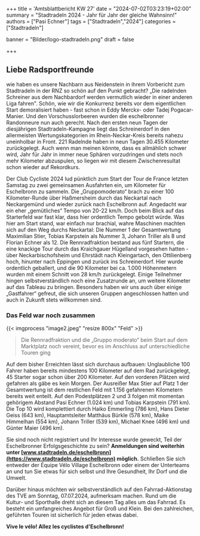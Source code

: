 +++
title = 'Amtsblattbericht KW 27'
date = "2024-07-02T03:23:19+02:00"
summary = "Stadtradeln 2024 - Jahr für Jahr der gleiche Wahnsinn!"
authors = ["Pasi Echner"]
tags = ["Stadtradeln","2024"]
categories = ["Stadtradeln"]

banner = "Bilder/logo-stadtradeln.png"
draft = false

+++
## Liebe Radsportfreunde

wie haben es unsere Nachbarn aus Neidenstein in ihrem Vorbericht zum Stadtradeln in der RNZ so schön auf den Punkt gebracht? „Die radelnden Schreiner aus dem Nachbardorf werden vermutlich wieder in einer anderen Liga fahren". Schön, wie wir die Konkurrenz bereits vor dem eigentlichen Start demoralisiert haben - fast schon in Eddy Merckx- oder Tadej Pogacar-Manier. Und den Vorschusslorbeeren wurden die eschelbronner Randonneure nun auch gerecht. Nach den ersten neun Tagen der diesjährigen Stadtradeln-Kampagne liegt das Schreinerdorf in den allermeisten Wertungskategorien im Rhein-Neckar-Kreis bereits nahezu uneinholbar in Front. 221 Radelnde haben in neun Tagen 30.455 Kilometer zurückgelegt. Auch wenn man meinen könnte, dass es allmählich schwer wird, Jahr für Jahr in immer neue Sphären vorzudringen und stets noch mehr Kilometer abzuspulen, so liegen wir mit diesem Zwischenresultat schon wieder auf Rekordkurs.

Der Club Cycliste 2024 lud pünktlich zum Start der Tour de France letzten Samstag zu zwei gemeinsamen Ausfahrten ein, um Kilometer für Eschelbronn zu sammeln. Die „Gruppomoderato“ brach zu einer 100 Kilometer-Runde über Haßmersheim durch das Neckartal nach Neckargemünd und wieder zurück nach Eschelbronn auf. Angedacht war ein eher „gemütliches“ Tempo von 20-22 km/h. Doch beim Blick auf das Starterfeld war fast klar, dass hier ordentlich Tempo gebolzt würde. Was hier am Start stand, war einfach nur brachial, wahre Maschinen machten sich auf den Weg durchs Neckartal: Die Nummer 1 der Gesamtwertung Maximilian Stier, Tobias Karpstein als Nummer 3, Johann Triller als 8 und Florian Echner als 12. Die Rennradfraktion bestand aus fünf Startern, die eine knackige Tour durch das Kraichgauer Hügelland vorgesehen hatten - über Neckarbischofsheim und Ehrstädt nach Kleingartach, den Ottilienberg hoch, hinunter nach Eppingen und zurück ins Schreinerdorf. Hier wurde ordentlich geballert, und die 90 Kilometer bei ca. 1.000 Höhenmetern wurden mit einem Schnitt von 28 km/h zurückgelegt. Einige Teilnehmer hingen selbstverständlich noch eine Zusatzrunde an, um weitere Kilometer auf das Tableau zu bringen. Besonders haben wir uns auch über einige „Gastfahrer“ gefreut, die sich unseren Gruppen angeschlossen hatten und auch in Zukunft stets willkommen sind.

### Das Feld war noch zusammen

{{< imgprocess "image2.jpeg" "resize 800x" "Feld" >}}

> Die Rennradfraktion und die „Gruppo moderato“ beim Start auf dem Marktplatz noch vereint, bevor es im Anschluss auf unterschiedliche Touren ging

Auf dem bisher Erreichten lässt sich durchaus aufbauen: Unglaubliche 100 Fahrer haben bereits mindestens 100 Kilometer auf dem Rad zurückgelegt, 45 Starter sogar schon über 200 Kilometer. Auf den vorderen Plätzen wird gefahren als gäbe es kein Morgen. Der Ausreißer Max Stier auf Platz 1 der Gesamtwertung ist dem restlichen Feld mit 1.156 gefahrenen Kilometern bereits weit enteilt. Auf den Podestplätzen 2 und 3 folgen mit momentan gehörigem Abstand Pasi Echner (1.024 km) und Tobias Karpstein (791 km). Die Top 10 wird komplettiert durch Haiko Emmerling (786 km), Hans Dieter Geiss (643 km), Hauptamtsleiter Matthäus Bürkle (578 km), Maike Himmelhan (554 km), Johann Triller (539 km), Michael Knee (496 km) und Günter Maier (496 km).

Sie sind noch nicht registriert und Ihr Interesse wurde geweckt, Teil der Eschelbronner Erfolgsgeschichte zu sein? **Anmeldungen sind weiterhin unter [www.stadtradeln.de/eschelbronn](https://www.stadtradeln.de/eschelbronn) möglich.** Schließen Sie sich entweder der Équipe Vélo Village Eschelbronn oder einem der Unterteams an und tun Sie etwas für sich selbst und Ihre Gesundheit, Ihr Dorf und die Umwelt.

Darüber hinaus möchten wir selbstverständlich auf den Fahrrad-Aktionstag des TVE am Sonntag, 07.07.2024, aufmerksam machen. Rund um die Kultur- und Sporthalle dreht sich an diesem Tag alles um das Fahrrad. Es besteht ein umfangreiches Angebot für Groß und Klein. Bei den zahlreichen, geführten Touren ist sicherlich für jeden etwas dabei.

**Vive le vélo! Allez les cyclistes d'Eschelbronn!**
